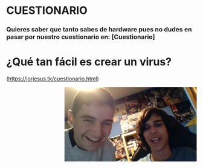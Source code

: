 # **CUESTIONARIO**
### Quieres saber que tanto sabes de hardware pues no dudes en pasar por nuestro cuestionario en: [Cuestionario]
# **¿Qué tan fácil es crear un virus?**



(https://jorjesus.tk/cuestionario.html)
<p align="right">
  <img src="WIN_20191029_19_02_14_Pro.jpg" width="350" title="hover text">
</p>

